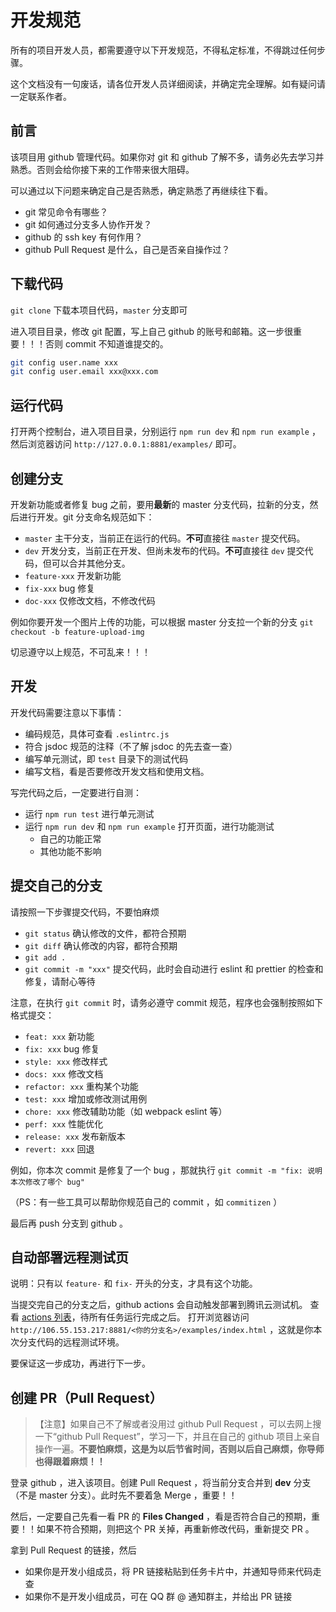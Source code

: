 # 开发规范

所有的项目开发人员，都需要遵守以下开发规范，不得私定标准，不得跳过任何步骤。

这个文档没有一句废话，请各位开发人员详细阅读，并确定完全理解。如有疑问请一定联系作者。

## 前言

该项目用 github 管理代码。如果你对 git 和 github 了解不多，请务必先去学习并熟悉。否则会给你接下来的工作带来很大阻碍。

可以通过以下问题来确定自己是否熟悉，确定熟悉了再继续往下看。

- git 常见命令有哪些？
- git 如何通过分支多人协作开发？
- github 的 ssh key 有何作用？
- github Pull Request 是什么，自己是否亲自操作过？

## 下载代码

`git clone` 下载本项目代码，`master` 分支即可

进入项目目录，修改 git 配置，写上自己 github 的账号和邮箱。这一步很重要！！！否则 commit 不知道谁提交的。

```sh
git config user.name xxx
git config user.email xxx@xxx.com
```

## 运行代码

打开两个控制台，进入项目目录，分别运行 `npm run dev` 和 `npm run example` ，然后浏览器访问 `http://127.0.0.1:8881/examples/` 即可。

## 创建分支

开发新功能或者修复 bug 之前，要用**最新**的 master 分支代码，拉新的分支，然后进行开发。git 分支命名规范如下：

- `master` 主干分支，当前正在运行的代码。**不可**直接往 `master` 提交代码。
- `dev` 开发分支，当前正在开发、但尚未发布的代码。**不可**直接往 `dev` 提交代码，但可以合并其他分支。
- `feature-xxx` 开发新功能
- `fix-xxx` bug 修复
- `doc-xxx` 仅修改文档，不修改代码

例如你要开发一个图片上传的功能，可以根据 master 分支拉一个新的分支 `git checkout -b feature-upload-img`

切忌遵守以上规范，不可乱来！！！

## 开发

开发代码需要注意以下事情：

- 编码规范，具体可查看 `.eslintrc.js`
- 符合 jsdoc 规范的注释（不了解 jsdoc 的先去查一查）
- 编写单元测试，即 `test` 目录下的测试代码
- 编写文档，看是否要修改开发文档和使用文档。

写完代码之后，一定要进行自测：

- 运行 `npm run test` 进行单元测试
- 运行 `npm run dev` 和 `npm run example` 打开页面，进行功能测试
    - 自己的功能正常
    - 其他功能不影响

## 提交自己的分支

请按照一下步骤提交代码，不要怕麻烦

- `git status` 确认修改的文件，都符合预期
- `git diff` 确认修改的内容，都符合预期
- `git add .`
- `git commit -m "xxx"` 提交代码，此时会自动进行 eslint 和 prettier 的检查和修复，请耐心等待

注意，在执行 `git commit` 时，请务必遵守 commit 规范，程序也会强制按照如下格式提交：

- `feat: xxx` 新功能
- `fix: xxx` bug 修复
- `style: xxx` 修改样式
- `docs: xxx` 修改文档
- `refactor: xxx` 重构某个功能
- `test: xxx` 增加或修改测试用例
- `chore: xxx` 修改辅助功能（如 webpack eslint 等）
- `perf: xxx` 性能优化
- `release: xxx` 发布新版本
- `revert: xxx` 回退


例如，你本次 commit 是修复了一个 bug ，那就执行 `git commit -m "fix: 说明本次修改了哪个 bug"`

（PS：有一些工具可以帮助你规范自己的 commit ，如 `commitizen` ）

最后再 push 分支到 github 。

## 自动部署远程测试页

说明：只有以 `feature-` 和 `fix-` 开头的分支，才具有这个功能。

当提交完自己的分支之后，github actions 会自动触发部署到腾讯云测试机。
查看 [actions 列表](https://github.com/wangeditor-team/wangEditor/actions)，待所有任务运行完成之后。
打开浏览器访问 `http://106.55.153.217:8881/<你的分支名>/examples/index.html` ，这就是你本次分支代码的远程测试环境。

要保证这一步成功，再进行下一步。

## 创建 PR（Pull Request）

> 【注意】如果自己不了解或者没用过 github Pull Request ，可以去网上搜一下“github Pull Request”，学习一下，并且在自己的 github 项目上亲自操作一遍。**不要怕麻烦，这是为以后节省时间，否则以后自己麻烦，你导师也得跟着麻烦！！**

登录 github ，进入该项目。创建 Pull Request ，将当前分支合并到 **dev** 分支（不是 master 分支）。此时先不要着急 Merge ，重要！！

然后，一定要自己先看一看 PR 的 **Files Changed** ，看是否符合自己的预期，重要！！如果不符合预期，则把这个 PR 关掉，再重新修改代码，重新提交 PR 。

拿到 Pull Request 的链接，然后

- 如果你是开发小组成员，将 PR 链接粘贴到任务卡片中，并通知导师来代码走查
- 如果你不是开发小组成员，可在 QQ 群 @ 通知群主，并给出 PR 链接
